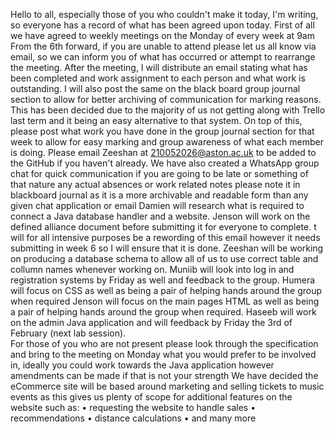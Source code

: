 Hello to all, especially those of you who couldn't make it today, I'm writing, so everyone has a record of what has been agreed upon today.
First of all we have agreed to weekly meetings on the Monday of every week at 9am From the 6th forward, if you are unable to attend please let us all know via email, so we can inform you of what has occurred or attempt to rearrange the meeting. After the meeting, I will distribute an email stating what has been completed and work assignment to each person and what work is outstanding. I will also post the same on the black board group journal section to allow for better archiving of communication for marking reasons. This has been decided due to the majority of us not getting along with Trello last term and it being an easy alternative to that system.
On top of this, please post what work you have done in the group journal section for that week to allow for easy marking and group awareness of what each member is doing.
Please email Zeeshan at 210052026@aston.ac.uk to be added to the GitHub if you haven't already.
We have also created a WhatsApp group chat for quick communication if you are going to be late or something of that nature any actual absences or work related notes please note it in blackboard journal as it is a more archivable and readable form than any given chat application or email
Damien will research what is required to connect a Java database handler and a website.
Jenson will work on the defined alliance document before submitting it for everyone to complete. t will for all intensive purposes be a rewording of this email however it needs submitting in week 6 so I will ensure that it is done.
Zeeshan will be working on producing a database schema to allow all of us to use correct table and collumn names whenever working on.
Muniib will look into log in and registration systems by Friday as well and feedback to the group.
Humera will focus on CSS as well as being a pair of helping hands around the group when required
Jenson will focus on the main pages HTML as well as being a pair of helping hands around the group when required.
Haseeb will work on the admin Java application and will feedback by Friday the 3rd of February (next lab session).  
For those of you who are not present please look through the specification and bring to the meeting on Monday what you would prefer to be involved in, ideally you could work towards the Java application however amendments can be made if that is not your strength 
We have decided the eCommerce site will be based around marketing and selling tickets to music events as this gives us plenty of scope for additional features on the website such as:
•	 requesting the website to handle sales 
•	 recommendations 
•	 distance calculations 
•	 and many more 

